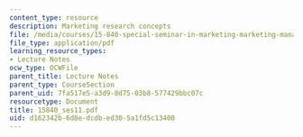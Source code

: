 ```yaml
---
content_type: resource
description: Marketing research concepts
file: /media/courses/15-840-special-seminar-in-marketing-marketing-management-spring-2004/d162342b6d8edcdbed305a1fd5c13400_15840_ses11.pdf
file_type: application/pdf
learning_resource_types:
- Lecture Notes
ocw_type: OCWFile
parent_title: Lecture Notes
parent_type: CourseSection
parent_uid: 7fa517e5-a3d9-8d75-03b8-577429bbc07c
resourcetype: Document
title: 15840_ses11.pdf
uid: d162342b-6d8e-dcdb-ed30-5a1fd5c13400
---
```

